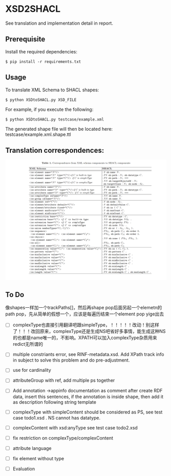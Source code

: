 # XSD2SHACL

See translation and implementation detail in report.

## Prerequisite

Install the required dependencies:

```
$ pip install -r requirements.txt
```

## Usage

To translate XML Schema to SHACL shapes:

```
$ python XSDtoSHACL.py XSD_FILE
```

For example, if you execute the following:

```
$ python XSDtoSHACL.py testcase/example.xml
```

The generated shape file will then be located here: testcase/example.xml.shape.ttl

## Translation correspondences:

<div align="center">
  <img src="image/image.png">
</div>


## To Do
像shapes一样加一个trackPaths[]，然后再shape pop后面另起一个elemetn的path pop，先从简单的假想一个，应该是每遍历结束一个element pop yige出去
- [ ] complexType也直接引用翻译吧跟simpleType，！！！！！改动！别这样了！！！改回原来，complexType还是生成NS吧省好多事情，能生成这种NS的也都是name唯一的，不影响。XPATH可以加入complexType杂质用来redict无所谓的
- [ ] multiple constriants error, see RINF-metadata.xsd. Add XPath track info in subject to solve this problem and do pre-adjustment.

- [ ] use for cardinality

- [ ] attributeGroup with ref, add multiple ps together
- [ ] Add annotation ->appinfo documentation as comment after create RDF data, insert this sentences, if the annotation is inside shape, then add it as description following string template
- [ ] complexType with simpleContent should be considered as PS, see test case todo1.xsd . NS cannot has datatype.
- [ ] complexContent with xsd:anyType see test case todo2.xsd
- [ ] fix restriction on complexType/complexContent
- [ ] attribute language
- [ ] fix element without type
- [ ] Evaluation 



